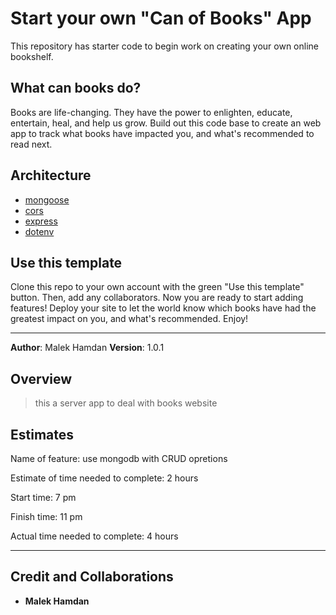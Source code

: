 # Start your own "Can of Books" App

This repository has starter code to begin work on creating your own online bookshelf.

## What can books do?

Books are life-changing. They have the power to enlighten, educate, entertain, heal, and help us grow. Build out this code base to create an web app to track what books have impacted you, and what's recommended to read next.
## Architecture
- [mongoose](https://mongoosejs.com/docs/)
- [cors](https://www.npmjs.com/package/cors)
- [express](https://www.npmjs.com/package/express)
- [dotenv](https://www.npmjs.com/package/dotenv)

## Use this template

Clone this repo to your own account with the green "Use this template" button. Then, add any collaborators. Now you are ready to start adding features! Deploy your site to let the world know which books have had the greatest impact on you, and what's recommended. Enjoy!
***
**Author**: Malek Hamdan
**Version**: 1.0.1

## Overview

> this a server app to deal with books website

## Estimates

Name of feature: use mongodb with CRUD opretions

Estimate of time needed to complete: 2 hours

Start time: 7 pm

Finish time: 11 pm

Actual time needed to complete: 4 hours

***

## Credit and Collaborations
- **Malek Hamdan**
